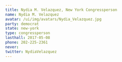 ```yaml
---
title: Nydia M. Velazquez, New York Congressperson
name: Nydia M. Velazquez
avatar: /ui/img/avatars/Nydia_Velazquez.jpg
party: democrat
state: new-york
type: congressperson
lasthall: 2017-05-08
phone: 202-225-2361
never: 
twitter: NydiaVelazquez
---
```

